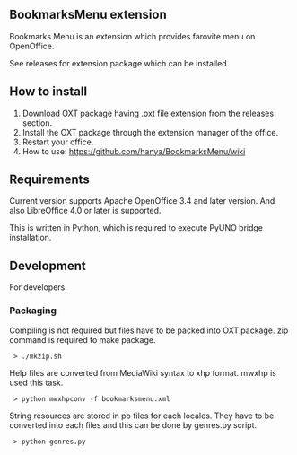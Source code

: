 
BookmarksMenu extension
------
Bookmarks Menu is an extension which provides farovite menu on OpenOffice.

See releases for extension package which can be installed.

## How to install
1. Download OXT package having .oxt file extension from the releases section.
2. Install the OXT package through the extension manager of the office.
3. Restart your office.
4. How to use: https://github.com/hanya/BookmarksMenu/wiki

## Requirements
Current version supports Apache OpenOffice 3.4 and later version. 
And also LibreOffice 4.0 or later is supported.

This is written in Python, which is required to execute PyUNO bridge 
installation.


## Development
For developers.

### Packaging
Compiling is not required but files have to be packed into 
OXT package. zip command is required to make package.

```
 > ./mkzip.sh
```

Help files are converted from MediaWiki syntax to xhp format. 
mwxhp is used this task.

```
 > python mwxhpconv -f bookmarksmenu.xml
```

String resources are stored in po files for each locales. 
They have to be converted into each files and this can be 
done by genres.py script.

```
 > python genres.py
```
